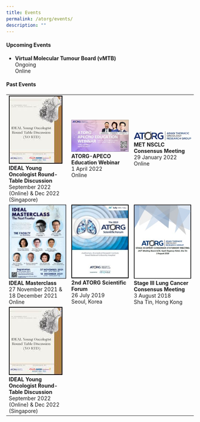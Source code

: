 ```yaml
---
title: Events
permalink: /atorg/events/
description: ""
---
```

#### **Upcoming Events**

*   **Virtual Molecular Tumour Board (vMTB)**  
    Ongoing  
    Online
		
		
		
		
#### **Past Events**

<table>
	<tbody>
		<tr>
			<td style="width:33%">
				<img src="/images/DRAGoN%20Asian%20Genetics%20Network/Events/yo-rtd.jpg"><b>IDEAL Young Oncologist Round-Table Discussion</b><br>September 2022 (Online) &amp; Dec 2022 (Singapore)
			</td>
			<td style="width:33%">
				<img src="/images/DRAGoN%20Asian%20Genetics%20Network/Events/atorg_apecho-1-300x169.jpg"><b>ATORG-APECO Education Webinar</b><br>1 April 2022<br>
Online
			</td>
			<td style="width:33%">
				<img src="/images/DRAGoN%20Asian%20Genetics%20Network/Events/atorg-1.jpeg"><b>MET NSCLC Consensus Meeting</b><br>29 January 2022<br>Online
			</td>
		</tr>
		<tr>
			<td style="width:33%">
				<img src="/images/DRAGoN%20Asian%20Genetics%20Network/Events/atorg_ideal-masterclass.jpg"><b>IDEAL Masterclass</b><br>27 November 2021 &amp; 18 December 2021<br>Online
			</td>
			<td style="width:33%">
				<img src="/images/DRAGoN%20Asian%20Genetics%20Network/Events/aa424db6-4e46-43fc-bb35-aced9a94f104.png"><b>2nd ATORG Scientific Forum</b><br>26 July 2019<br>Seoul, Korea
			</td>
			<td style="width:33%">
				<img src="/images/DRAGoN%20Asian%20Genetics%20Network/Events/0550f594-8fce-444c-8494-38f909b5d13e.jpeg"><b>Stage III Lung Cancer Consensus Meeting</b><br>3 August 2018<br>Sha Tin, Hong Kong
			</td>
		</tr>
		<tr>
			<td style="width:33%">
				<img src="/images/DRAGoN%20Asian%20Genetics%20Network/Events/yo-rtd.jpg"><b>IDEAL Young Oncologist Round-Table Discussion</b><br>September 2022 (Online) &amp; Dec 2022 (Singapore)
			</td>
		</tr>
	</tbody>
	</table>